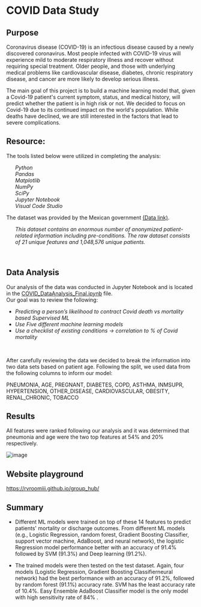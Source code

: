 # COVID Data Study

## Purpose

Coronavirus disease (COVID-19) is an infectious disease caused by a newly discovered coronavirus. Most people infected with COVID-19 virus will experience mild to moderate respiratory illness and recover without requiring special treatment. Older people, and those with underlying medical problems like cardiovascular disease, diabetes, chronic respiratory disease, and cancer are more likely to develop serious illness.

The main goal of this project is to build a machine learning model that, given a Covid-19 patient's current symptom, status, and medical history, will predict whether the patient is in high risk or not. We decided to focus on Covid-19 due to its continued impact on the world's population. While deaths have declined, we are still interested in the factors that lead to severe complications.


## Resource:

The tools listed below were utilized in completing the analysis:<br>
<ul><i>
Python <br>
Pandas<br>
Matplotlib<br>
NumPy<br>
SciPy<br>
Jupyter Notebook<br>
Visual Code Studio</ul></i>

The dataset was provided by the Mexican government <a href="https://datos.gob.mx/busca/dataset/informacion-referente-a-casos-covid-19-en-mexico">(Data link)</a>. 

<i> <ul>This dataset contains an enormous number of anonymized patient-related information including pre-conditions. The raw dataset consists of 21 unique features and 1,048,576 unique patients. </i></ul><br>


## Data Analysis

Our analysis of the data was conducted in Jupyter Notebook and is located in the <a href="https://github.com/rvroomiii/group_hub/blob/main/data_analysis/COVID_dataAnalysis_final.ipynb">COVID_DataAnalysis_Final.ipynb</a> file.<br>
Our goal was to review the following:<br>
<ul><li><i>Predicting a person’s likelihood to contract Covid death vs mortality based Supervised ML<br>
<li>Use Five different machine learning models<br>
<li>Use a checklist of existing conditions -> correlation to % of Covid mortality</i></li></ul><br>


After carefully reviewing the data we decided to break the information into two data sets based on patient age. Following the split, we used data from the following columns to inform our model:

PNEUMONIA, AGE, PREGNANT, DIABETES, COPD, ASTHMA, INMSUPR, HYPERTENSION, OTHER_DISEASE, CARDIOVASCULAR, OBESITY, RENAL_CHRONIC, TOBACCO

## Results

All features were ranked following our analysis and it was determined that pneumonia and age were the two top features at 54% and 20% respectively.

![image](https://user-images.githubusercontent.com/114262970/226057103-83acd719-d884-4ff6-854f-8a1a4dfc000a.png)

## Website playground
https://rvroomiii.github.io/group_hub/


## Summary

-   Different ML models were trained on top of these 14 features to predict patients' mortality or discharge outcomes. From different ML models (e.g., Logistic Regression, random forest, Gradient Boosting Classifier, support vector machine, AdaBoost, and neural network), the logistic Regression model performance better with an accuracy of 91.4% followed by SVM (91.3%) and Deep learning (91.2%).

-   The trained models were then tested on the test dataset. Again, four models (Logistic Regression, Gradient Boosting Classifierneural network) had the best performance with an accuracy of 91.2%, followed by random forest (91.1%) accuracy rate. SVM has the least accuracy rate of 10.4%. Easy Ensemble AdaBoost Classifier model is the only model with high sensitivity rate of 84% .
